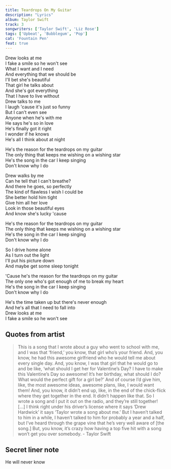 ```yaml
---
title: Teardrops On My Guitar
description: "Lyrics"
album: Taylor Swift
track: 3
songwriters: ['Taylor Swift', 'Liz Rose']
tags: ['Upbeat', 'Bubblegum', 'Pop']
cat: 'Fountain Pen'
feat: true
---
```


<p className="verse-one">
Drew looks at me <br />
I fake a smile so he won't see <br />
What I want and I need <br />
And everything that we should be <br />
I'll bet she's beautiful <br />
That girl he talks about <br />
And she's got everything <br />
That I have to live without <br />
Drew talks to me <br />
I laugh 'cause it's just so funny <br />
But I can't even see <br />
Anyone when he's with me <br />
He says he's so in love <br />
He's finally got it right <br />
I wonder if he knows <br />
He's all I think about at night <br />
</p>
<p className="chorus">
He's the reason for the teardrops on my guitar <br />
The only thing that keeps me wishing on a wishing star <br />
He's the song in the car I keep singing <br />
Don't know why I do <br />
</p>
<p className="verse-two">
Drew walks by me <br />
Can he tell that I can't breathe? <br />
And there he goes, so perfectly <br />
The kind of flawless I wish I could be <br />
She better hold him tight <br />
Give him all her love <br />
Look in those beautiful eyes <br />
And know she's lucky 'cause <br />
</p>
<p className="chorus">
He's the reason for the teardrops on my guitar <br />
The only thing that keeps me wishing on a wishing star <br />
He's the song in the car I keep singing <br />
Don't know why I do <br />
</p>
<p className="bridge">
So I drive home alone <br />
As I turn out the light <br />
I'll put his picture down <br />
And maybe get some sleep tonight <br />
</p>
<p className="chorus">
'Cause he's the reason for the teardrops on my guitar <br />
The only one who's got enough of me to break my heart <br />
He's the song in the car I keep singing <br />
Don't know why I do <br />
</p>
<p className="outro">
He's the time taken up but there's never enough <br />
And he's all that I need to fall into <br />
Drew looks at me <br />
I fake a smile so he won't see <br />
</p>


## Quotes from artist
<blockquote>
This is a song that I wrote about a guy who went to school with me, and I was that ‘friend,’ you know, that girl who’s your friend. And, you know, he had this awesome girlfriend who he would tell me about every single day. And, you know, I was that girl that he would go to and be like, ‘what should I get her for Valentine’s Day? I have to make this Valentine’s Day so awesome! It’s her birthday, what should I do? What would the perfect gift for a girl be?’ And of course I’d give him, like, the most awesome ideas, awesome plans, like, I would want them! And, you know, it didn’t end up, like, in the end of the chick-flick where they get together in the end. It didn’t happen like that. So I wrote a song and I put it out on the radio, and they’re still together! […] I think right under his driver’s license where it says ‘Drew Hardwick’ it says ‘Taylor wrote a song about me.’ But I haven’t talked to him in a while, I haven’t talked to him for probably a year and a half, but I’ve heard through the grape vine that he’s very well aware of [the song.] But, you know, it’s crazy how having a top five hit with a song won’t get you over somebody. - Taylor Swift
</blockquote>

## Secret liner note
He will never know